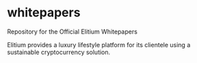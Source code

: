 # whitepapers
Repository for the Official Elitium Whitepapers

Elitium provides a luxury lifestyle platform for its clientele
using a sustainable cryptocurrency solution.
